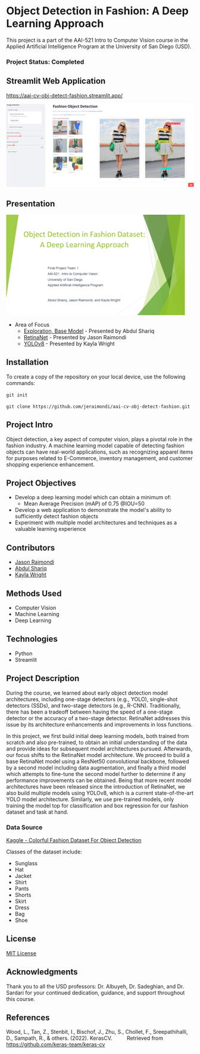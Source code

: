 # Object Detection in Fashion: A Deep Learning Approach

This project is a part of the AAI-521 Intro to Computer Vision course in the Applied Artificial Intelligence Program at 
the University of San Diego (USD).

### <b>Project Status: Completed</b>

## Streamlit Web Application

https://aai-cv-obj-detect-fashion.streamlit.app/

<p align='center'>
<img src='data/streamlit_app_screenshot.png' />
</p>

## Presentation

<p align='left'>
<a href='https://youtu.be/ZPXpaPc32ts'><img src='data/presentation_title_slide.png' alt='Presentation title slide.' style='width:480px; height:270px;' /></a>
</p>

* Area of Focus
  * [Exploration, Base Model](https://youtu.be/ZPXpaPc32ts?t=00m00s) - Presented by Abdul Shariq
  * [RetinaNet](https://youtu.be/ZPXpaPc32ts?t=07m11s) - Presented by Jason Raimondi
  * [YOLOv8](https://youtu.be/ZPXpaPc32ts?t=14m11s) - Presented by Kayla Wright

## Installation

To create a copy of the repository on your local device, use the following commands:

`git init`

`git clone https://github.com/jeraimondi/aai-cv-obj-detect-fashion.git`

## Project Intro

Object detection, a key aspect of computer vision, plays a pivotal role in the fashion industry. A machine learning 
model capable of detecting fashion objects can have real-world applications, such as recognizing apparel items for 
purposes related to E-Commerce, inventory management, and customer shopping experience enhancement.

## Project Objectives

* Develop a deep learning model which can obtain a minimum of:
  * Mean Average Precision (mAP) of 0.75 @IOU=50
* Develop a web application to demonstrate the model's ability to sufficiently detect fashion objects
* Experiment with multiple model architectures and techniques as a valuable learning experience

## Contributors

* [Jason Raimondi](https://github.com/jeraimondi)
* [Abdul Shariq](https://github.com/ShariqtheOne)
* [Kayla Wright](https://github.com/kaylawright26)

## Methods Used

* Computer Vision
* Machine Learning
* Deep Learning

## Technologies

* Python
* Streamlit

## Project Description

During the course, we learned about early object detection model architectures, including one-stage detectors 
(e.g., YOLO), single-shot detectors (SSDs), and two-stage detectors (e.g., R-CNN). Traditionally, there has been a 
tradeoff between having the speed of a one-stage detector or the accuracy of a two-stage detector. RetinaNet addresses 
this issue by its architecture enhancements and improvements in loss functions.

In this project, we first build initial deep learning models, both trained from scratch and also pre-trained, to obtain 
an initial understanding of the data and provide ideas for subsequent model architectures pursued. Afterwards, our 
focus shifts to the RetinaNet model architecture. We proceed to build a base RetinaNet model using a ResNet50 
convolutional backbone, followed by a second model including data augmentation, and finally a third model which 
attempts to fine-tune the second model further to determine if any performance improvements can be obtained. Being that 
more recent model architectures have been released since the introduction of RetinaNet, we also build multiple models 
using YOLOv8, which is a current state-of-the-art YOLO model architecture. Similarly, we use pre-trained models, only 
training the model top for classification and box regression for our fashion dataset and task at hand.

### Data Source

[Kaggle - Colorful Fashion Dataset For Object Detection](https://www.kaggle.com/datasets/nguyngiabol/colorful-fashion-dataset-for-object-detection)

Classes of the dataset include:
* Sunglass
* Hat
* Jacket
* Shirt
* Pants
* Shorts
* Skirt
* Dress
* Bag
* Shoe

## License

[MIT License](LICENSE)

## Acknowledgments
Thank you to all the USD professors: Dr. Albuyeh, Dr. Sadeghian, and Dr. Sardari for your continued dedication, 
guidance, and support throughout this course.

## References

Wood, L., Tan, Z., Stenbit, I., Bischof, J., Zhu, S., Chollet, F., Sreepathihalli, D., Sampath, R., & others. (2022). 
KerasCV. 
&nbsp;&nbsp;&nbsp;&nbsp;&nbsp;&nbsp;&nbsp;&nbsp;&nbsp;Retrieved from https://github.com/keras-team/keras-cv
